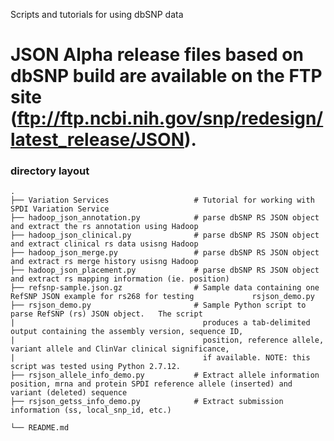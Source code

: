Scripts and tutorials for using dbSNP data

JSON Alpha release files based on dbSNP build are available on the FTP site (ftp://ftp.ncbi.nih.gov/snp/redesign/latest_release/JSON). 
============================

### directory layout

    .
    ├── Variation Services                   # Tutorial for working with SPDI Variation Service
    ├── hadoop_json_annotation.py            # parse dbSNP RS JSON object and extract the rs annotation using Hadoop
    ├── hadoop_json_clinical.py              # parse dbSNP RS JSON object and extract clinical rs data usisng Hadoop
    ├── hadoop_json_merge.py                 # parse dbSNP RS JSON object and extract rs merge history usisng Hadoop
    ├── hadoop_json_placement.py             # parse dbSNP RS JSON object and extract rs mapping information (ie. position)
    ├── refsnp-sample.json.gz                # Sample data containing one RefSNP JSON example for rs268 for testing             rsjson_demo.py  
    ├── rsjson_demo.py                       # Sample Python script to parse RefSNP (rs) JSON object.   The script
    |                                          produces a tab-delimited output containing the assembly version, sequence ID, 
    |                                          position, reference allele, variant allele and ClinVar clinical significance, 
    |                                          if available. NOTE: this script was tested using Python 2.7.12.
    ├── rsjson_allele_info_demo.py           # Extract allele information  position, mrna and protein SPDI reference allele (inserted) and variant (deleted) sequence
    ├── rsjson_getss_info_demo.py            # Extract submission information (ss, local_snp_id, etc.)

    └── README.md
